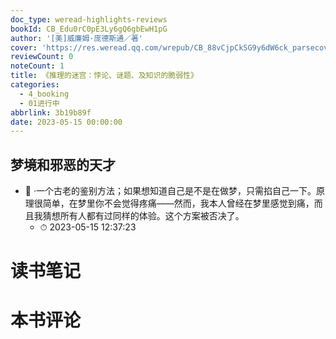 ```yaml
---
doc_type: weread-highlights-reviews
bookId: CB_Edu0rC0pE3Ly6gQ6gbEwH1pG
author: '[美]威廉姆·庞德斯通／著'
cover: 'https://res.weread.qq.com/wrepub/CB_88vCjpCkSG9y6dW6ck_parsecover'
reviewCount: 0
noteCount: 1
title: 《推理的迷宫：悖论、谜题、及知识的脆弱性》
categories:
  - 4_booking
  - 01进行中
abbrlink: 3b19b89f
date: 2023-05-15 00:00:00
---
```



## 梦境和邪恶的天才


- 📌 ·一个古老的鉴别方法；如果想知道自己是不是在做梦，只需掐自己一下。原理很简单，在梦里你不会觉得疼痛——然而，我本人曾经在梦里感觉到痛，而且我猜想所有人都有过同样的体验。这个方案被否决了。 
    - ⏱ 2023-05-15 12:37:23 

# 读书笔记


# 本书评论
